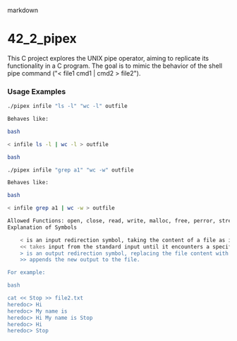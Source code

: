 markdown

# 42_2_pipex

This C project explores the UNIX pipe operator, aiming to replicate its functionality in a C program. The goal is to mimic the behavior of the shell pipe command ("< file1 cmd1 | cmd2 > file2").

### Usage Examples

```bash
./pipex infile "ls -l" "wc -l" outfile

Behaves like:

bash

< infile ls -l | wc -l > outfile

bash

./pipex infile "grep a1" "wc -w" outfile

Behaves like:

bash

< infile grep a1 | wc -w > outfile

Allowed Functions: open, close, read, write, malloc, free, perror, strerror, access, dup, dup2, execve, exit, fork, pipe, unlink, wait, waitpid, ft_printf (and any equivalent YOU coded)
Explanation of Symbols

    < is an input redirection symbol, taking the content of a file as input for the desired command.
    << takes input from the standard input until it encounters a specific limiter.
    > is an output redirection symbol, replacing the file content with the new output.
    >> appends the new output to the file.

For example:

bash

cat << Stop >> file2.txt
heredoc> Hi
heredoc> My name is
heredoc> Hi My name is Stop
heredoc> Hi
heredoc> Stop
